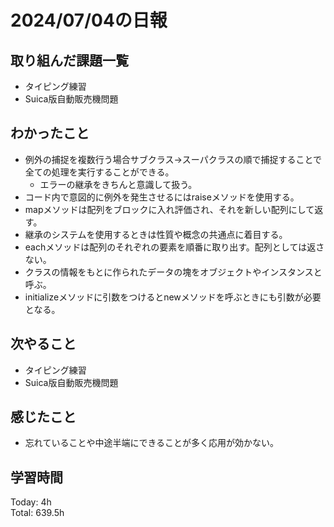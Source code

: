 # 2024/07/04の日報
## 取り組んだ課題一覧
* タイピング練習
* Suica版自動販売機問題
## わかったこと
* 例外の捕捉を複数行う場合サブクラス→スーパクラスの順で捕捉することで全ての処理を実行することができる。
  *  エラーの継承をきちんと意識して扱う。
* コード内で意図的に例外を発生させるにはraiseメソッドを使用する。
* mapメソッドは配列をブロックに入れ評価され、それを新しい配列にして返す。
* 継承のシステムを使用するときは性質や概念の共通点に着目する。
* eachメソッドは配列のそれぞれの要素を順番に取り出す。配列としては返さない。
* クラスの情報をもとに作られたデータの塊をオブジェクトやインスタンスと呼ぶ。
* initializeメソッドに引数をつけるとnewメソッドを呼ぶときにも引数が必要となる。
## 次やること
* タイピング練習
* Suica版自動販売機問題
## 感じたこと
* 忘れていることや中途半端にできることが多く応用が効かない。
## 学習時間
Today: 4h<br>
Total: 639.5h
